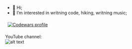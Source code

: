 - 👋 Hi;
- 👀 I’m interested in writning code, hiking, writning music;

<a href="https://www.codewars.com/users/debugger-404">
  <img align="center" style="margin:0.5rem" src="https://www.codewars.com/users/debugger-404/badges/large" alt="Codewars profile" />
</a>

YouTube channel:<br />
![alt text]([https://www.codewars.com/users/debugger-404/badges/large](https://www.youtube.com/channel/UCdE7vhTg9F_0fpWRMNQ98LA)https://www.youtube.com/channel/UCdE7vhTg9F_0fpWRMNQ98LA)
